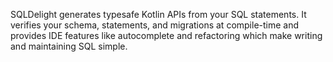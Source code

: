 SQLDelight generates typesafe Kotlin APIs from your SQL statements. It verifies your schema, statements, and migrations at compile-time and provides IDE features like autocomplete and refactoring which make writing and maintaining SQL simple.